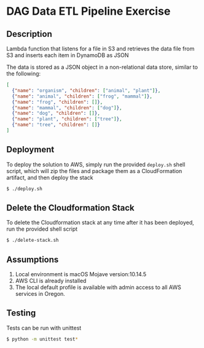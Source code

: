# DAG Data ETL Pipeline Exercise

## Description

Lambda function that listens for a file in S3 and retrieves the data file from S3 and inserts each item in DynamoDB as JSON

The data is stored as a JSON object in a non-relational data store, 
similar to the following:

```json
[
  {"name": "organism", "children": ["animal", "plant"]}, 
  {"name": "animal", "children": ["frog", "mammal"]}, 
  {"name": "frog", "children": []},
  {"name": "mammal", "children": ["dog"]},
  {"name": "dog", "children": []}, 
  {"name": "plant", "children": ["tree"]}, 
  {"name": "tree", "children": []}
]
```

## Deployment

To deploy the solution to AWS, simply run the provided `deploy.sh` shell script, which 
will zip the files and package them as a CloudFormation artifact, and then deploy the stack

```bash
$ ./deploy.sh
```

## Delete the Cloudformation Stack

To delete the Cloudformation stack at any time after it has been deployed, run the provided shell script

```bash
$ ./delete-stack.sh
```

## Assumptions

1. Local environment is macOS Mojave version:10.14.5
2. AWS CLI is already installed
3. The local default profile is available with admin access to all AWS services in Oregon.

## Testing

Tests can be run with unittest

```bash
$ python -m unittest test*
```
